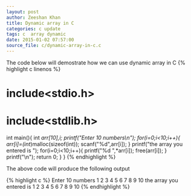 ```yaml
---
layout: post
author: Zeeshan Khan
title: Dynamic array in C
categories: c update
tags: c  array dynamic
date: 2015-01-02 07:57:00
source_file: c/dynamic-array-in-c.c
---
```

The code below will demostrate how we can use dynamic array in C
{% highlight c linenos %}
# include<stdio.h>
# include<stdlib.h>
int main(){
	int *arr[10],i;
 	printf("Enter 10 numbers\n");
	for(i=0;i<10;i++){
		arr[i]=(int*)malloc(sizeof(int));
		scanf("%d",arr[i]);
	}
	printf("the array you entered is ");
	for(i=0;i<10;i++){
		printf("%d ",*arr[i]);
		free(arr[i]);
	}
	printf("\n");
    	return 0;
}
}
{% endhighlight %}

The above code will produce the following output

{% highlight c %}
Enter 10 numbers
1
2
3
4
5
6
7
8
9
10
the array you entered is
1 2 3 4 5 6 7 8 9 10 
{% endhighlight %}
